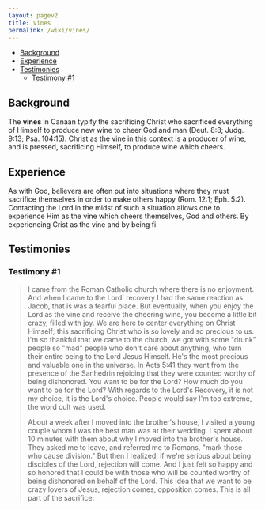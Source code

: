 ```yaml
---
layout: pagev2
title: Vines
permalink: /wiki/vines/
---
```

- [Background](#background)
- [Experience](#experience)
- [Testimonies](#testimonies)
  - [Testimony #1](#testimony-1)

## Background

The **vines** in Canaan typify the sacrificing Christ who sacrificed everything of Himself to produce new wine to cheer God and man (Deut. 8:8; Judg. 9:13; Psa. 104:15). Christ as the vine in this context is a producer of wine, and is pressed, sacrificing Himself, to produce wine which cheers. 

## Experience

As with God, believers are often put into situations where they must sacrifice themselves in order to make others happy (Rom. 12:1; Eph. 5:2). Contacting the Lord in the midst of such a situation allows one to experience Him as the vine which cheers themselves, God and others. By experiencing Crist as the vine and by being fi

## Testimonies

### Testimony #1 

> I came from the Roman Catholic church where there is no enjoyment. And when I came to the Lord' recovery I had the same reaction as Jacob, that is was a fearful place. But eventually, when you enjoy the Lord as the vine and receive the cheering wine, you become a little bit crazy, filled with joy. We are here to center everything on Christ Himself; this sacrificing Christ who is so lovely and so precious to us. I'm so thankful that we came to the church, we got with some "drunk" people so "mad" people who don't care about anything, who turn their entire being to the Lord Jesus Himself. He's the most precious and valuable one in the universe. In Acts 5:41 they went from the presence of the Sanhedrin rejoicing that they were counted worthy of being dishonored. You want to be for the Lord? How much do you want to be for the Lord? With regards to the Lord's Recovery, it is not my choice, it is the Lord's choice. People would say I'm too extreme, the word cult was used. 
> 
> About a week after I moved into the brother's house, I visited a young couple whom I was the best man was at their wedding. I spent about 10 minutes with them about why I moved into the brother's house. They asked me to leave, and referred me to Romans, "mark those who cause division." But then I realized, if we're serious about being disciples of the Lord, rejection will come. And I just felt so happy and so honored that I could be with those who will be counted worthy of being dishonored on behalf of the Lord. This idea that we want to be crazy lovers of Jesus, rejection comes, opposition comes. This is all part of the sacrifice.